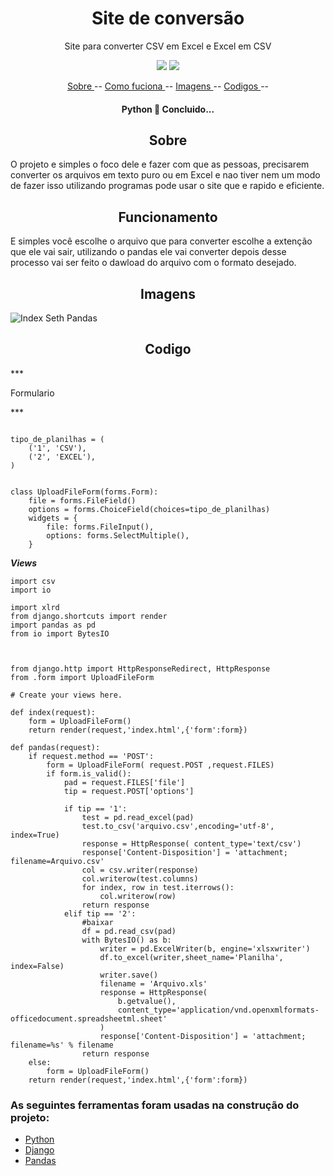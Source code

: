 <h1 align="center">Site de conversão</h1>
<p align="center">Site para converter CSV em Excel e Excel em CSV</p>
<p align="center"> <img src="https://img.shields.io/static/v1?label=Python&message=3.10&color=7159c1&style=for-the-badge&logo=ghost"/>
<img src="https://img.shields.io/static/v1?label=Pandas&message=1.5.2&color=7159c1&style=for-the-badge&logo=ghost"/> </p>

<p align="center">
 <a href="#Sobre">Sobre </a> --
 <a href="#Funcionamento">Como fuciona </a>  --
 <a href="#Imagens">Imagens </a>  --
 <a href="#Codigos">Codigos </a>  --
</p>
<h4 align="center"> 
	 Python 🚀 Concluido...  
</h4>

<h2 align="center" id="Sobre">Sobre</h2>
<p> O projeto e simples o foco dele e fazer com que as pessoas, precisarem converter os arquivos em texto puro ou em Excel
e nao tiver nem um modo de fazer isso utilizando programas pode usar o site que e rapido e eficiente. </p>



<h2 align="center" id="Funcionamento"> Funcionamento </h2>
<p> E simples você escolhe o arquivo que para converter escolhe a extenção que ele vai sair, utilizando o pandas ele vai converter
depois desse processo vai ser feito o dawload do arquivo com o formato desejado.

<h2 align="center" id="Imagens"> Imagens</h2>

![Index Seth Pandas](https://user-images.githubusercontent.com/30003984/203645191-1286c598-d474-4c87-aeec-8627141af6c2.png)


<h2 align="center" id="Codigos"> Codigo </h2>
*** <p>Formulario</p> ***

```from django import forms

tipo_de_planilhas = (
    ('1', 'CSV'),
    ('2', 'EXCEL'),
)


class UploadFileForm(forms.Form):
    file = forms.FileField()
    options = forms.ChoiceField(choices=tipo_de_planilhas)
    widgets = {
        file: forms.FileInput(),
        options: forms.SelectMultiple(),
    }
```

***<p>Views</p>***

```
import csv
import io

import xlrd
from django.shortcuts import render
import pandas as pd
from io import BytesIO



from django.http import HttpResponseRedirect, HttpResponse
from .form import UploadFileForm

# Create your views here.

def index(request):
    form = UploadFileForm()
    return render(request,'index.html',{'form':form})

def pandas(request):
    if request.method == 'POST':
        form = UploadFileForm( request.POST ,request.FILES)
        if form.is_valid():
            pad = request.FILES['file']
            tip = request.POST['options']

            if tip == '1':
                test = pd.read_excel(pad)
                test.to_csv('arquivo.csv',encoding='utf-8', index=True)
                response = HttpResponse( content_type='text/csv')
                response['Content-Disposition'] = 'attachment; filename=Arquivo.csv'
                col = csv.writer(response)
                col.writerow(test.columns)
                for index, row in test.iterrows():
                    col.writerow(row)
                return response
            elif tip == '2':
                #baixar
                df = pd.read_csv(pad)
                with BytesIO() as b:
                    writer = pd.ExcelWriter(b, engine='xlsxwriter')
                    df.to_excel(writer,sheet_name='Planilha', index=False)
                    writer.save()
                    filename = 'Arquivo.xls'
                    response = HttpResponse(
                        b.getvalue(),
                        content_type='application/vnd.openxmlformats-officedocument.spreadsheetml.sheet'
                    )
                    response['Content-Disposition'] = 'attachment; filename=%s' % filename
                return response
    else:
        form = UploadFileForm()
    return render(request,'index.html',{'form':form})

```

### As seguintes ferramentas foram usadas na construção do projeto:

- [Python](https://www.python.org/)
- [Django](https://www.djangoproject.com/)
- [Pandas](https://pandas.pydata.org/)

